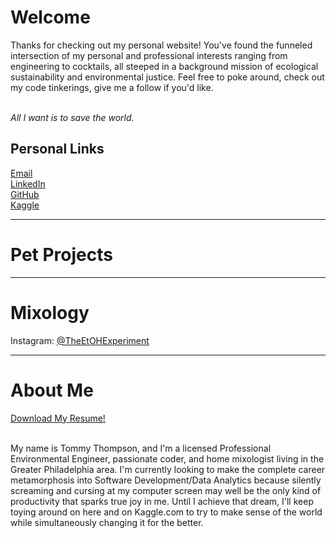 <html>
<body>
   <h1>Welcome</h1>
   <p>Thanks for checking out my personal website!  You've found the funneled intersection of my personal and professional interests
      ranging from engineering to cocktails, all steeped in a background mission of ecological sustainability and environmental justice.
      Feel free to poke around, check out my code tinkerings, give me a follow if you'd like.
   </p><br>
   <cite>All I want is to save the world.</cite>
   <br>
   <h2>Personal Links</h2>
   <a href="mailto:tommythompson714@gmail.com">Email</a><br>
   <a href="https://www.linkedin.com/in/thomas-thompson-pe/">LinkedIn</a><br>
   <a href="https://www.github.com/tommyt714/">GitHub</a><br>
   <a href="https://www.kaggle.com/cobo714/">Kaggle</a>
   <hr>
   <h1>Pet Projects</h1>
   <hr>
   <h1>Mixology</h1>
   <span>Instagram: <a href="https://www.instagram.com/theetohexperiment/">@TheEtOHExperiment</a></span>
   <hr>
   <h1>About Me</h1>
   <a href="resume_current.pdf?raw=true" download="Thompson_resume">Download My Resume!</a><br>
   <br>
   <p>My name is Tommy Thompson, and I'm a licensed Professional Environmental Engineer, 
      passionate coder, and home mixologist living in the Greater Philadelphia area.  I'm currently looking to make the complete career
      metamorphosis into Software Development/Data Analytics because silently screaming and cursing at my computer screen may well be
      the only kind of productivity that sparks true joy in me.  Until I achieve that dream, I'll keep toying around on here and on
      Kaggle.com to try to make sense of the world while simultaneously changing it for the better.
   </p>
</body>
</html>
